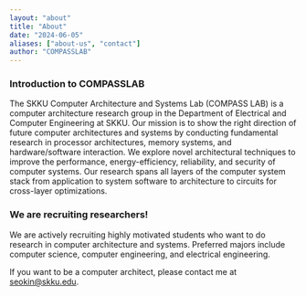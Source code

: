 ```yaml
---
layout: "about"
title: "About"
date: "2024-06-05"
aliases: ["about-us", "contact"]
author: "COMPASSLAB"
---
```


### Introduction to COMPASSLAB

The SKKU Computer Architecture and Systems Lab (COMPASS LAB) is a computer architecture research group in the Department of Electrical and Computer Engineering at SKKU. Our mission is to show the right direction of future computer architectures and systems by conducting fundamental research in processor architectures, memory systems, and hardware/software interaction. We explore novel architectural techniques to improve the performance, energy-efficiency, reliability, and security of computer systems. Our research spans all layers of the computer system stack from application to system software to architecture to circuits for cross-layer optimizations.

### We are recruiting researchers!

We are actively recruiting highly motivated students who want to do research in computer architecture and systems. Preferred majors include computer science, computer engineering, and electrical engineering. 

If you want to be a computer architect, please contact me at seokin@skku.edu.